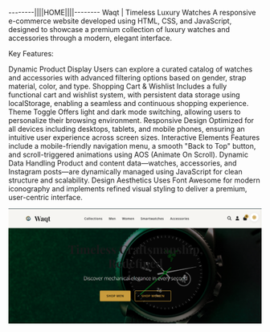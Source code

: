 --------||||HOME||||--------
Waqt | Timeless Luxury Watches
A responsive e-commerce website developed using HTML, CSS, and JavaScript, designed to showcase a premium collection of luxury watches and accessories through a modern, elegant interface.

Key Features:

Dynamic Product Display
Users can explore a curated catalog of watches and accessories with advanced filtering options based on gender, strap material, color, and type.
Shopping Cart & Wishlist
Includes a fully functional cart and wishlist system, with persistent data storage using localStorage, enabling a seamless and continuous shopping experience.
Theme Toggle
Offers light and dark mode switching, allowing users to personalize their browsing environment.
Responsive Design
Optimized for all devices including desktops, tablets, and mobile phones, ensuring an intuitive user experience across screen sizes.
Interactive Elements
Features include a mobile-friendly navigation menu, a smooth "Back to Top" button, and scroll-triggered animations using AOS (Animate On Scroll).
Dynamic Data Handling
Product and content data—watches, accessories, and Instagram posts—are dynamically managed using JavaScript for clean structure and scalability.
Design Aesthetics
Uses Font Awesome for modern iconography and implements refined visual styling to deliver a premium, user-centric interface.

  ![Image Alt](https://github.com/faizanalisyed2776/Waqt-Timeless-Luxury-Watches/blob/84e4efd3d7fbf48ad468d2747bc625191d2d2934/assets/Shots/Screenshot%202025-07-29%20043338.png)
 
